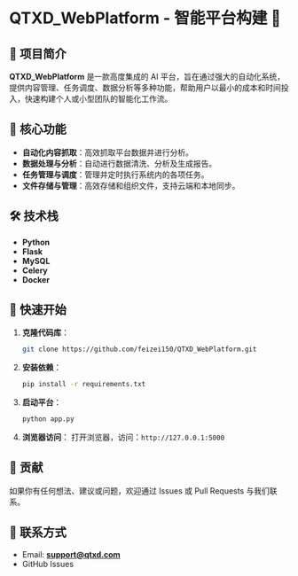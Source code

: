# QTXD_WebPlatform - 智能平台构建 🚀

## 📌 项目简介
**QTXD_WebPlatform** 是一款高度集成的 AI 平台，旨在通过强大的自动化系统，提供内容管理、任务调度、数据分析等多种功能，帮助用户以最小的成本和时间投入，快速构建个人或小型团队的智能化工作流。

## 🌟 核心功能
- **自动化内容抓取**：高效抓取平台数据并进行分析。
- **数据处理与分析**：自动进行数据清洗、分析及生成报告。
- **任务管理与调度**：管理并定时执行系统内的各项任务。
- **文件存储与管理**：高效存储和组织文件，支持云端和本地同步。

## 🛠️ 技术栈
- **Python**
- **Flask**
- **MySQL**
- **Celery**
- **Docker**

## 🚀 快速开始

1. **克隆代码库**：
    ```bash
    git clone https://github.com/feizei150/QTXD_WebPlatform.git
    ```

2. **安装依赖**：
    ```bash
    pip install -r requirements.txt
    ```

3. **启动平台**：
    ```bash
    python app.py
    ```

4. **浏览器访问**：
    打开浏览器，访问：`http://127.0.0.1:5000`

## 🤝 贡献
如果你有任何想法、建议或问题，欢迎通过 Issues 或 Pull Requests 与我们联系。

## 📧 联系方式
- Email: **support@qtxd.com**
- GitHub Issues
